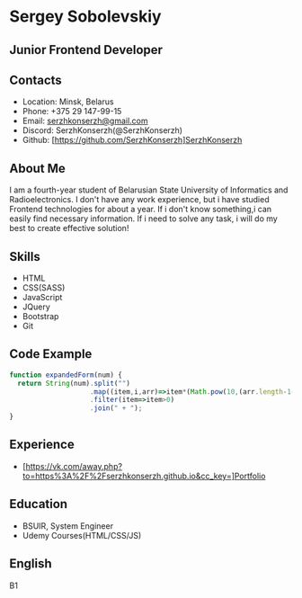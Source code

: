 # Sergey Sobolevskiy
## Junior Frontend Developer
## Contacts
* Location: Minsk, Belarus
* Phone: +375 29 147-99-15
* Email: serzhkonserzh@gmail.com
* Discord: SerzhKonserzh(@SerzhKonserzh)
* Github: [https://github.com/SerzhKonserzh]SerzhKonserzh
## About Me
I am a fourth-year student of Belarusian State University of Informatics and Radioelectronics. I don't have any work experience, but i have studied Frontend technologies for about a year. 
If i don't know something,i can easily find necessary information. 
If i need to solve any task, i will do my best to create effective solution!
## Skills
* HTML
* CSS(SASS)
* JavaScript
* JQuery
* Bootstrap
* Git
## Code Example
```javascript
function expandedForm(num) {
  return String(num).split("")
                    .map((item,i,arr)=>item*(Math.pow(10,(arr.length-1-i))))
                    .filter(item=>item>0)
                    .join(" + ");
}
```
## Experience
* [https://vk.com/away.php?to=https%3A%2F%2Fserzhkonserzh.github.io&cc_key=]Portfolio
##
## Education
* BSUIR, System Engineer
* Udemy Courses(HTML/CSS/JS)
## English
B1